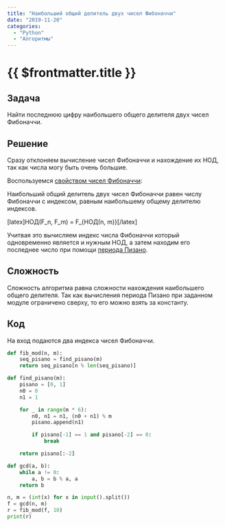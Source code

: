 ```yaml
---
title: "Наибольший общий делитель двух чисел Фибоначчи"
date: "2019-11-20"
categories: 
  - "Python"
  - "Алгоритмы"
---
```


# {{ $frontmatter.title }}

## Задача

Найти последнюю цифру наибольшего общего делителя двух чисел Фибоначчи.

## Решение

Сразу отклоняем вычисление чисел Фибоначчи и нахождение их НОД, так как числа могу быть очень большие.

Воспользуемся [свойством чисел Фибоначчи](https://ru.wikipedia.org/wiki/Числа_Фибоначчи):

Наибольший общий делитель двух чисел Фибоначчи равен числу Фибоначчи с индексом, равным наибольшему общему делителю индексов.

\[latex\]НОД(F\_n, F\_m) = F\_{НОД(n, m)}\[/latex\]

Учитвая это вычисляем индекс числа Фибоначчи который одновременно является и нужным НОД, а затем находим его последнее число при помощи [периода Пизано](https://way23.ru/поиск-периода-пизано/).

## Сложность

Сложность алгоритма равна сложности нахождения наибольшего общего делителя. Так как вычисления периода Пизано при заданном модуле ограничено сверху, то его можно взять за константу.

## Код

На вход подаются два индекса чисел Фибоначчи.

```python
def fib_mod(n, m):
    seq_pisano = find_pisano(m)
    return seq_pisano[n % len(seq_pisano)]

def find_pisano(m):
    pisano = [0, 1]
    n0 = 0
    n1 = 1

    for _ in range(m * 6):
        n0, n1 = n1, (n0 + n1) % m
        pisano.append(n1)

        if pisano[-1] == 1 and pisano[-2] == 0:
            break

    return pisano[:-2]

def gcd(a, b):
    while a != 0:
        a, b = b % a, a
    return b

n, m = (int(x) for x in input().split())
f = gcd(n, m)
r = fib_mod(f, 10)
print(r)
```
